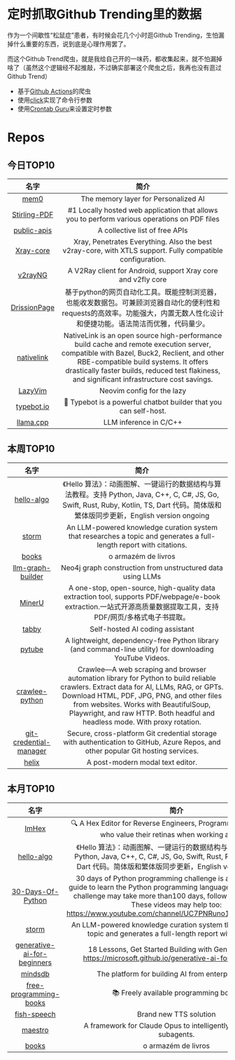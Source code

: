 # 定时抓取Github Trending里的数据

作为一个间歇性“松鼠症”患者，有时候会花几个小时逛Github Trending，生怕漏掉什么重要的东西，说到底是心理作用罢了。

而这个Github Trend爬虫，就是我给自己开的一味药，都收集起来，就不怕漏掉啥了（虽然这个逻辑经不起推敲，不过确实部署这个爬虫之后，我再也没有逛过Github Trend）

* 基于[Github Actions](https://docs.github.com/en/actions)的爬虫
* 使用[click](https://github.com/pallets/click)实现了命令行参数
* 使用[Crontab Guru](https://crontab.guru/)来设置定时参数

# Repos
## 今日TOP10 
<!-- START OF DAILY_TOP10_REPOS -->
| 名字 | 简介 |
| :----: | :----: |
| [mem0](https://github.com/mem0ai/mem0) | The memory layer for Personalized AI |
| [Stirling-PDF](https://github.com/Stirling-Tools/Stirling-PDF) | #1 Locally hosted web application that allows you to perform various operations on PDF files |
| [public-apis](https://github.com/public-apis/public-apis) | A collective list of free APIs |
| [Xray-core](https://github.com/XTLS/Xray-core) | Xray, Penetrates Everything. Also the best v2ray-core, with XTLS support. Fully compatible configuration. |
| [v2rayNG](https://github.com/2dust/v2rayNG) | A V2Ray client for Android, support Xray core and v2fly core |
| [DrissionPage](https://github.com/g1879/DrissionPage) | 基于python的网页自动化工具。既能控制浏览器，也能收发数据包。可兼顾浏览器自动化的便利性和requests的高效率。功能强大，内置无数人性化设计和便捷功能。语法简洁而优雅，代码量少。 |
| [nativelink](https://github.com/TraceMachina/nativelink) | NativeLink is an open source high-performance build cache and remote execution server, compatible with Bazel, Buck2, Reclient, and other RBE-compatible build systems. It offers drastically faster builds, reduced test flakiness, and significant infrastructure cost savings. |
| [LazyVim](https://github.com/LazyVim/LazyVim) | Neovim config for the lazy |
| [typebot.io](https://github.com/baptisteArno/typebot.io) | 💬 Typebot is a powerful chatbot builder that you can self-host. |
| [llama.cpp](https://github.com/ggerganov/llama.cpp) | LLM inference in C/C++ |
<!-- END OF DAILY_TOP10_REPOS -->

## 本周TOP10
<!-- START OF WEEKLY_TOP10_REPOS -->
| 名字 | 简介 |
| :----: | :----: |
| [hello-algo](https://github.com/krahets/hello-algo) | 《Hello 算法》：动画图解、一键运行的数据结构与算法教程。支持 Python, Java, C++, C, C#, JS, Go, Swift, Rust, Ruby, Kotlin, TS, Dart 代码。简体版和繁体版同步更新，English version ongoing |
| [storm](https://github.com/stanford-oval/storm) | An LLM-powered knowledge curation system that researches a topic and generates a full-length report with citations. |
| [books](https://github.com/free-educa/books) | o armazém de livros |
| [llm-graph-builder](https://github.com/neo4j-labs/llm-graph-builder) | Neo4j graph construction from unstructured data using LLMs |
| [MinerU](https://github.com/opendatalab/MinerU) | A one-stop, open-source, high-quality data extraction tool, supports PDF/webpage/e-book extraction.一站式开源高质量数据提取工具，支持PDF/网页/多格式电子书提取。 |
| [tabby](https://github.com/TabbyML/tabby) | Self-hosted AI coding assistant |
| [pytube](https://github.com/pytube/pytube) | A lightweight, dependency-free Python library (and command-line utility) for downloading YouTube Videos. |
| [crawlee-python](https://github.com/apify/crawlee-python) | Crawlee—A web scraping and browser automation library for Python to build reliable crawlers. Extract data for AI, LLMs, RAG, or GPTs. Download HTML, PDF, JPG, PNG, and other files from websites. Works with BeautifulSoup, Playwright, and raw HTTP. Both headful and headless mode. With proxy rotation. |
| [git-credential-manager](https://github.com/git-ecosystem/git-credential-manager) | Secure, cross-platform Git credential storage with authentication to GitHub, Azure Repos, and other popular Git hosting services. |
| [helix](https://github.com/helix-editor/helix) | A post-modern modal text editor. |
<!-- END OF WEEKLY_TOP10_REPOS -->

## 本月TOP10
<!-- START OF MONTHLY_TOP10_REPOS -->
| 名字 | 简介 |
| :----: | :----: |
| [ImHex](https://github.com/WerWolv/ImHex) | 🔍 A Hex Editor for Reverse Engineers, Programmers and people who value their retinas when working at 3 AM. |
| [hello-algo](https://github.com/krahets/hello-algo) | 《Hello 算法》：动画图解、一键运行的数据结构与算法教程。支持 Python, Java, C++, C, C#, JS, Go, Swift, Rust, Ruby, Kotlin, TS, Dart 代码。简体版和繁体版同步更新，English version ongoing |
| [30-Days-Of-Python](https://github.com/Asabeneh/30-Days-Of-Python) | 30 days of Python programming challenge is a step-by-step guide to learn the Python programming language in 30 days. This challenge may take more than100 days, follow your own pace. These videos may help too: https://www.youtube.com/channel/UC7PNRuno1rzYPb1xLa4yktw |
| [storm](https://github.com/stanford-oval/storm) | An LLM-powered knowledge curation system that researches a topic and generates a full-length report with citations. |
| [generative-ai-for-beginners](https://github.com/microsoft/generative-ai-for-beginners) | 18 Lessons, Get Started Building with Generative AI 🔗 https://microsoft.github.io/generative-ai-for-beginners/ |
| [mindsdb](https://github.com/mindsdb/mindsdb) | The platform for building AI from enterprise data |
| [free-programming-books](https://github.com/EbookFoundation/free-programming-books) | 📚 Freely available programming books |
| [fish-speech](https://github.com/fishaudio/fish-speech) | Brand new TTS solution |
| [maestro](https://github.com/Doriandarko/maestro) | A framework for Claude Opus to intelligently orchestrate subagents. |
| [books](https://github.com/free-educa/books) | o armazém de livros |
<!-- END OF MONTHLY_TOP10_REPOS -->
